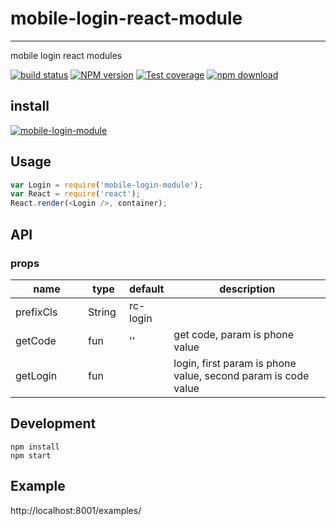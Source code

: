 # mobile-login-react-module
---

mobile login react modules

[![build status][travis-image]][travis-url]
[![NPM version][npm-image]][npm-url]
[![Test coverage][coveralls-image]][coveralls-url]
[![npm download][download-image]][download-url]

[travis-image]: https://travis-ci.org/nvsky/mobile-login-react-module.svg?style=flat-square
[travis-url]: https://travis-ci.org/nvsky/mobile-login-react-module
[npm-image]: https://img.shields.io/npm/v/mobile-login-module.svg?style=flat-square
[npm-url]: http://npmjs.org/package/rc-switch
[coveralls-image]: https://coveralls.io/repos/github/nvsky/mobile-login-react-module/badge.svg?style=flat-square
[coveralls-url]: https://coveralls.io/github/nvsky/mobile-login-react-module?branch=master
[download-image]: https://img.shields.io/npm/dm/mobile-login-module.svg?style=flat-square
[download-url]: https://npmjs.org/package/mobile-login-module

## install

[![mobile-login-module](https://nodei.co/npm/mobile-login-module.png)](https://npmjs.org/package/mobile-login-module)

## Usage

```js
var Login = require('mobile-login-module');
var React = require('react');
React.render(<Login />, container);
```

## API

### props

<table class="table table-bordered table-striped">
    <thead>
    <tr>
        <th style="width: 100px;">name</th>
        <th style="width: 50px;">type</th>
        <th style="width: 50px;">default</th>
        <th>description</th>
    </tr>
    </thead>
    <tbody>
        <tr>
          <td>prefixCls</td>
          <td>String</td>
          <td>rc-login</td>
          <td></td>
        </tr>
        <tr>
          <td>getCode</td>
          <td>fun</td>
          <td>''</td>
          <td>get code, param is phone value</td>
        </tr>
        <tr>
          <td>getLogin</td>
          <td>fun</td>
          <td></td>
          <td>login, first param is phone value, second param is code value</td>
        </tr>
    </tbody>
</table>

## Development

```
npm install
npm start
```

## Example

http://localhost:8001/examples/


